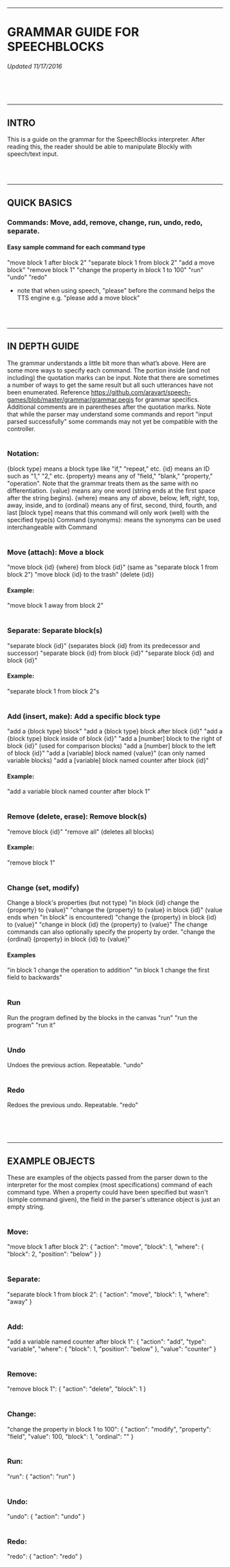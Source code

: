 ___________________________________________________________________________________________________

# GRAMMAR GUIDE FOR SPEECHBLOCKS
###### Updated 11/17/2016

<br/><br/>
___________________________________________________________________________________________________

## INTRO

This is a guide on the grammar for the SpeechBlocks interpreter. After reading this, the reader
should be able to manipulate Blockly with speech/text input.

<br/><br/>
___________________________________________________________________________________________________

## QUICK BASICS

### Commands: Move, add, remove, change, run, undo, redo, separate.

#### Easy sample command for each command type
   "move block 1 after block 2"
   "separate block 1 from block 2"
   "add a move block"
   "remove block 1"
   "change the property in block 1 to 100"
   "run"
   "undo"
   "redo"

* note that when using speech, "please" before the command helps the TTS engine e.g.
   "please add a move block"

<br/><br/>
___________________________________________________________________________________________________

## IN DEPTH GUIDE

The grammar understands a little bit more than what’s above. Here are some more ways to specify
each command. The portion inside (and not including) the quotation marks can be input. Note that
there are sometimes a number of ways to get the same result but all such utterances have not been
enumerated. Reference https://github.com/aravart/speech-games/blob/master/grammar/grammar.pegjs
for grammar specifics. Additional comments are in parentheses after the quotation marks. Note that
while the parser may understand some commands and report "input parsed successfully" some commands
may not yet be compatible with the controller. <br/><br/>

### Notation:
   {block type} means a block type like "if," "repeat," etc.
   {id} means an ID such as "1," "2," etc.
   {property} means any of "field," "blank," "property," "operation". Note that the grammar treats
      them as the same with no differentiation.
   {value} means any one word (string ends at the first space after the string begins).
   {where} means any of above, below, left, right, top, away, inside, and to
   {ordinal} means any of first, second, third, fourth, and last
   [block type] means that this command will only work (well) with the specified type(s)
   Command (synonyms): means the synonyms can be used interchangeable with Command <br/><br/>
   
### Move (attach): Move a block
   "move block {id} {where} from block {id}" (same as "separate block 1 from block 2")
   "move block {id} to the trash" (delete {id})
#### Example: 
   "move block 1 away from block 2" <br/><br/>
   
### Separate: Separate block(s)
   "separate block {id}" (separates block {id} from its predecessor and successor)
   "separate block {id} from block {id}"
   "separate block {id} and block {id}"
#### Example: 
   "separate block 1 from block 2"s <br/><br/>


### Add (insert, make): Add a specific block type
   "add a {block type} block"
   "add a {block type} block after block {id}"
   "add a {block type} block inside of block {id}"
   "add a [number] block to the right of block {id}" (used for comparison blocks)
   "add a [number] block to the left of block {id}"
   "add a [variable] block named {value}" (can only named variable blocks)
   "add a [variable] block named counter after block {id}"
#### Example: 
   "add a variable block named counter after block 1" <br/><br/>
   

### Remove (delete, erase): Remove block(s)
   "remove block {id}"
   "remove all" (deletes all blocks)
#### Example: 
   "remove block 1" <br/><br/>
   

### Change (set, modify)
Change a block's properties (but not type)
   "in block {id} change the {property} to {value}"
   "change the {property} to {value} in block {id}" (value ends when "in block" is encountered)
   "change the {property} in block {id} to {value}"
   "change in block {id} the {property} to {value}"
   The change commands can also optionally specify the property by order.
   "change the {ordinal} {property} in block {id} to {value}"
#### Examples
   "in block 1 change the operation to addition"
   "in block 1 change the first field to backwards" <br/><br/>


### Run
Run the program defined by the blocks in the canvas
  "run"
  "run the program"
  "run it" <br/><br/>


### Undo
Undoes the previous action. Repeatable.
  "undo" <br/><br/>


### Redo
Redoes the previous undo. Repeatable.
  "redo" <br/><br/>
  
<br/><br/>
___________________________________________________________________________________________________

## EXAMPLE OBJECTS

These are examples of the objects passed from the parser down to the interpreter for the most
complex (most specifications) command of each command type. When a property could have been
specified but wasn't (simple command given), the field in the parser's utterance object is just an
empty string. <br/><br/>

### Move:
"move block 1 after block 2":
{
   "action": "move",
   "block": 1,
   "where": {
      "block": 2,
      "position": "below"
   }
} <br/><br/>


### Separate:
"separate block 1 from block 2":
{
   "action": "move",
   "block": 1,
   "where": "away"
} <br/><br/>


### Add:
"add a variable named counter after block 1":
{
   "action": "add",
   "type": "variable",
   "where": {
      "block": 1,
      "position": "below"
   },
   "value": "counter"
} <br/><br/>


### Remove:
"remove block 1":
{
   "action": "delete",
   "block": 1
} <br/><br/>


### Change:
"change the property in block 1 to 100":
{
   "action": "modify",
   "property": "field",
   "value": 100,
   "block": 1,
   "ordinal": ""
} <br/><br/>


### Run:
"run":
{
   "action": "run"
} <br/><br/>


### Undo:
"undo":
{
   "action": "undo"
} <br/><br/>


### Redo:
"redo":
{
   "action": "redo"
} <br/><br/>
